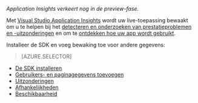 
*Application Insights verkeert nog in de preview-fase.*

<a name="selector1"></a>

Met [Visual Studio Application Insights](../articles/application-insights/app-insights-overview.md) wordt uw live-toepassing bewaakt om u te helpen bij het [detecteren en onderzoeken van prestatieproblemen en -uitzonderingen](../articles/application-insights/app-insights-detect-triage-diagnose.md) en om te [ontdekken hoe uw app wordt gebruikt](../articles/application-insights/app-insights-overview-usage.md). 

Installeer de SDK en voeg bewaking toe voor andere gegevens:

> [AZURE.SELECTOR]
- [De SDK installeren](../articles/application-insights/app-insights-asp-net.md#selector1)
- [Gebruikers- en paginagegevens toevoegen](../articles/application-insights/app-insights-javascript.md#selector1)
- [Uitzonderingen](../articles/application-insights/app-insights-asp-net-exceptions.md#selector1)
- [Afhankelijkheden](../articles/application-insights/app-insights-asp-net-dependencies.md#selector1)
- [Beschikbaarheid](../articles/application-insights/app-insights-monitor-web-app-availability.md#selector1)




<!--HONumber=Aug16_HO4-->



